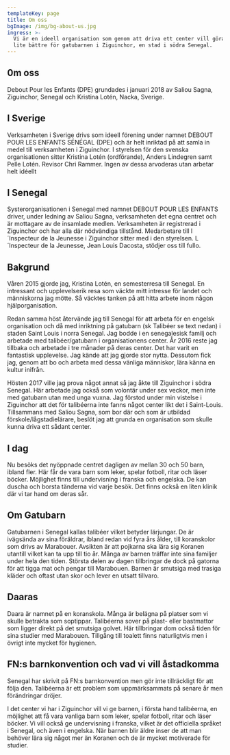 ```yaml
---
templateKey: page
title: Om oss
bgImage: /img/bg-about-us.jpg
ingress: >-
  Vi är en ideell organisation som genom att driva ett center vill göra livet
  lite bättre för gatubarnen i Ziguinchor, en stad i södra Senegal.
---
```

## 0m oss

Debout Pour les Enfants (DPE) grundades i januari 2018 av Saliou Sagna, Ziguinchor, Senegal och Kristina Lotén, Nacka, Sverige.

## I Sverige

Verksamheten i Sverige drivs som ideell förening under namnet DEBOUT POUR LES ENFANTS SÉNÉGAL (DPE) och är helt inriktad på att samla in medel till verksamheten i Ziguinchor. I styrelsen för den svenska organisationen sitter Kristina Lotén (ordförande), Anders Lindegren samt Pelle Lotén. Revisor Chri Rammer. Ingen av dessa arvoderas utan arbetar helt idéellt

## I Senegal

Systerorganisationen i Senegal med namnet DEBOUT POUR LES ENFANTS driver, under ledning av Saliou Sagna, verksamheten  det egna centret och är mottagare av de insamlade medlen. Verksamheten är registrerad i Ziguinchor och har alla där nödvändiga tillstånd. Medarbetare till l´Inspecteur de la Jeunesse i Ziguinchor sitter med i den styrelsen. L´Inspecteur de la Jeunesse, Jean Louis Dacosta, stödjer oss till fullo.



## Bakgrund

Våren 2015 gjorde jag, Kristina Lotén, en semesterresa till Senegal. En intressant och upplevelserik resa som väckte mitt intresse för landet och människorna jag mötte. Så väcktes tanken på att hitta arbete inom någon hjälporganisation.

Redan samma höst återvände jag till Senegal för att arbeta för en engelsk organisation och då med inriktning på gatubarn (sk Talibéer se text nedan) i staden Saint Louis i norra Senegal. Jag bodde i en senegalesisk familj och arbetade med talibéer/gatubarn i organisationens center. År 2016 reste jag tillbaka och arbetade i tre månader på deras center. Det har varit en fantastisk upplevelse. Jag kände att jag gjorde stor nytta. Dessutom fick jag, genom att bo och arbeta med dessa vänliga människor, lära känna en kultur inifrån.

Hösten 2017 ville jag prova något annat så jag åkte till Ziguinchor i södra Senegal. Här arbetade jag också som volontär under sex veckor, men inte med gatubarn utan med unga vuxna. Jag förstod under min vistelse i Ziguinchor att det för talibéerna inte fanns något center likt det i Saint-Louis. Tillsammans med Saliou Sagna, som bor där och som är utbildad förskole/lågstadielärare, beslöt jag att grunda en organisation som skulle kunna driva ett sådant center. 

## I dag

Nu besöks det nyöppnade centret dagligen av mellan 30 och 50 barn, ibland fler. Här får de vara barn som leker, spelar fotboll, ritar och läser böcker. Möjlighet finns till undervisning i franska och engelska. De kan duscha och borsta tänderna vid varje besök. Det finns också en liten klinik där vi tar hand om deras sår. 

## Om Gatubarn

Gatubarnen i Senegal kallas talibéer vilket betyder lärjungar. De är ivägsända av sina föräldrar, ibland redan vid fyra års ålder, till koranskolor som drivs av Marabouer. Avsikten är att pojkarna ska lära sig Koranen utantill vilket kan ta upp till tio år. Många av barnen träffar inte sina familjer under hela den tiden. Största delen av dagen tillbringar de dock på gatorna för att tigga mat och pengar till Marabouen. Barnen är smutsiga med trasiga kläder och oftast utan skor och lever en utsatt tillvaro.

## Daaras

Daara är namnet på en koranskola. Många är belägna på platser som vi skulle betrakta som soptippar. Talibéerna sover på plast- eller bastmattor som ligger direkt på det smutsiga golvet. Här tillbringar dom också tiden för sina studier med Marabouen. Tillgång till toalett finns naturligtvis men i övrigt inte mycket för hygienen. 

## FN:s barnkonvention och vad vi vill åstadkomma

Senegal har skrivit på FN:s barnkonvention men gör inte tillräckligt för att följa den. Talibéerna är ett problem som uppmärksammats på senare år men förändringar dröjer.

I det center vi har i Ziguinchor vill vi ge barnen, i första hand talibéerna, en möjlighet att få vara vanliga barn som leker, spelar fotboll, ritar och läser böcker. Vi vill också ge undervisning i franska, vilket är det officiella språket i Senegal, och även i engelska. När barnen blir äldre inser de att man behöver lära sig något mer än Koranen och de är mycket motiverade för studier.
